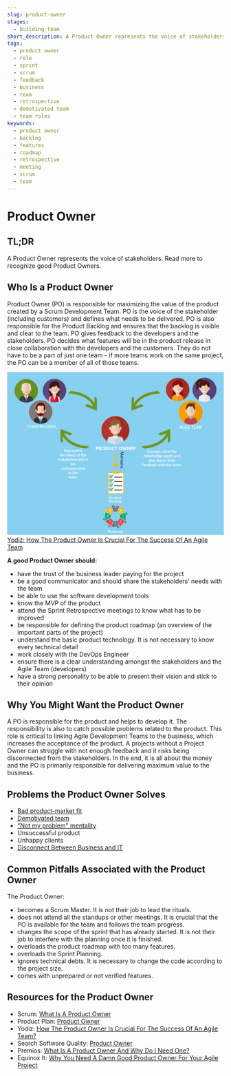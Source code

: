```yaml
---
slug: product-owner
stages:
  - building_team
short_description: A Product Owner represents the voice of stakeholders. The Product Owner decides what needs to be delivered by the developers to satisfy the stakeholders and to maximize the value of the product.
tags:
  - product owner
  - role
  - sprint
  - scrum
  - feedback
  - business
  - team
  - retrospective
  - demotivated team
  - team roles
keywords:
  - product owner
  - backlog
  - features
  - roadmap
  - retrospective
  - meeting
  - scrum
  - team
---
```


# Product Owner

## TL;DR

A Product Owner represents the voice of stakeholders. Read more to recognize good Product Owners.

## Who Is a Product Owner

Product Owner (PO) is responsible for maximizing the value of the product created by a Scrum Development Team. PO is the voice of the stakeholder (including customers) and defines what needs to be delivered. PO is also responsible for the Product Backlog and ensures that the backlog is visible and clear to the team. PO gives feedback to the developers and the stakeholders. PO decides what features will be in the product release in close collaboration with the developers and the customers. They do not have to be a part of just one team - if more teams work on the same project, the PO can be a member of all of those teams.

![Product Owner](/files/product_owner.jpg)  
[Yodiz: How The Product Owner Is Crucial For The Success Of An Agile Team](https://www.yodiz.com/blog/how-the-product-owner-is-crucial-for-the-success-of-an-agile-team/)

**A good Product Owner should:**

- have the trust of the business leader paying for the project
- be a good communicator and should share the stakeholders’ needs with the team
- be able to use the software development tools
- know the MVP of the product
- attend the Sprint Retrospective meetings to know what has to be improved
- be responsible for defining the product roadmap (an overview of the important parts of the project)
- understand the basic product technology. It is not necessary to know every technical detail
- work closely with the DevOps Engineer
- ensure there is a clear understanding amongst the stakeholders and the Agile Team (developers)
- have a strong personality to be able to present their vision and stick to their opinion

## Why You Might Want the Product Owner

A PO is responsible for the product and helps to develop it. The responsibility is also to catch possible problems related to the product. This role is critical to linking Agile Development Teams to the business, which increases the acceptance of the product. A projects without a Project Owner can struggle with not enough feedback and it risks being disconnected from the stakeholders. In the end, it is all about the money and the PO is primarily responsible for delivering maximum value to the business.

## Problems the Product Owner Solves

- [Bad product-market fit](/problems/bad-product-market-fit)
- [Demotivated team](/problems/demotivated-team)
- ["Not my problem" mentality](/problems/not-my-problem-mentality)
- Unsuccessful product
- Unhappy clients
- [Disconnect Between Business and IT](/problems/disconnect-between-business-and-it)

## Common Pitfalls Associated with the Product Owner

The Product Owner:

- becomes a Scrum Master. It is not their job to lead the rituals.
- does not attend all the standups or other meetings. It is crucial that the PO is available for the team and follows the team progress.
- changes the scope of the sprint that has already started. It is not their job to interfere with the planning once it is finished.
- overloads the product roadmap with too many features.
- overloads the Sprint Planning.
- ignores technical debts. It is necessary to change the code according to the project size.
- comes with unprepared or not verified features.

## Resources for the Product Owner

- Scrum: [What Is A Product Owner](https://www.scrum.org/resources/what-is-a-product-owner)
- Product Plan: [Product Owner](https://www.productplan.com/glossary/product-owner/)
- Yodiz: [How The Product Owner Is Crucial For The Success Of An Agile Team?](https://www.yodiz.com/blog/how-the-product-owner-is-crucial-for-the-success-of-an-agile-team/)
- Search Software Quality: [Product Owner](https://searchsoftwarequality.techtarget.com/definition/product-owner)
- Premios: [What Is A Product Owner And Why Do I Need One?](https://premiosgroup.com/product-owner-need-one/)
- Equinox It: [Why You Need A Damn Good Product Owner For Your Agile Project](https://www.equinox.co.nz/blog/damn-good-product-owner-agile-project)
